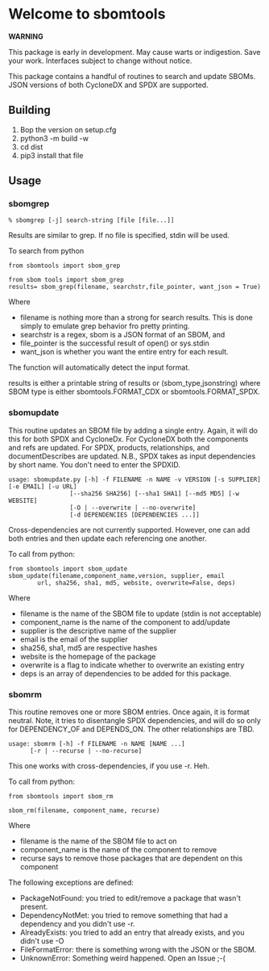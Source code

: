 # Welcome to sbomtools

**WARNING**

This package is early in development.  May cause warts or indigestion.
Save your work.  Interfaces subject to change without notice.

This package contains a handful of routines to search and update SBOMs.  JSON
versions of both CycloneDX and SPDX are supported.

## Building


1. Bop the version on setup.cfg
2. python3 -m build -w
3. cd dist
4. pip3 install that file


## Usage

### sbomgrep

    % sbomgrep [-j] search-string [file [file...]]

Results are similar to grep.  If no file is specified, stdin will be used.

To search from python

    from sbomtools import sbom_grep

    from sbom tools import sbom_grep
    results= sbom_grep(filename, searchstr,file_pointer, want_json = True)

Where
 - filename is nothing more than a strong for search results.  This is done simply
   to emulate grep behavior fro pretty printing.
 - searchstr is a regex, sbom is a JSON format of an SBOM, and
 - file_pointer is the successful result of open() or sys.stdin
 - want_json is whether you want the entire entry for each result.


The function will automatically detect the input format.

results is either a printable string of results or (sbom_type,jsonstring)
where SBOM type is either sbomtools.FORMAT_CDX or sbomtools.FORMAT_SPDX.


### sbomupdate

This routine updates an SBOM file by adding a single entry.  Again, it
will do this for both SPDX and CycloneDx.  For CycloneDX both the
components and refs are updated.  For SPDX, products, relationships, and
documentDescribes are updated.  N.B., SPDX takes as input dependencies by
short name.  You don't need to enter the SPDXID.

    usage: sbomupdate.py [-h] -f FILENAME -n NAME -v VERSION [-s SUPPLIER] [-e EMAIL] [-u URL]
                     [--sha256 SHA256] [--sha1 SHA1] [--md5 MD5] [-w WEBSITE]
                     [-O | --overwrite | --no-overwrite]
                     [-d DEPENDENCIES [DEPENDENCIES ...]]

Cross-dependencies are not currently supported.  However, one can add
both entries and then update each referencing one another.

To call from python:

    from sbomtools import sbom_update
    sbom_update(filename,component_name,version, supplier, email
    		url, sha256, sha1, md5, website, overwrite=False, deps)

Where

 - filename is the name of the SBOM file to update (stdin is not acceptable)
 - component_name is the name of the component to add/update
 - supplier is the descriptive name of the supplier
 - email is the email of the supplier
 - sha256, sha1, md5 are respective hashes
 - website is the homepage of the package
 - overwrite is a flag to indicate whether to overwrite an existing entry
 - deps is an array of dependencies to be added for this package.
 
### sbomrm

This routine removes one or more SBOM entries.  Once again, it is format
neutral.  Note, it tries to disentangle SPDX dependencies, and will do
so only for DEPENDENCY_OF and DEPENDS_ON.  The other relationships are TBD.

    usage: sbomrm [-h] -f FILENAME -n NAME [NAME ...]
		  [-r | --recurse | --no-recurse]

This one works with cross-dependencies, if you use -r.  Heh.

To call from python:

    from sbomtools import sbom_rm

    sbom_rm(filename, component_name, recurse)

Where
 - filename is the name of the SBOM file to act on
 - component_name is the name of the component to remove
 - recurse says to remove those packages that are dependent on this component

The following exceptions are defined:

 - PackageNotFound: you tried to edit/remove a package that wasn't present.
 - DependencyNotMet: you tried to remove something that had a dependency
   		     and you didn't use -r.
 - AlreadyExists: you tried to add an entry that already exists, and you
                  didn't use -O
 - FileFormatError: there is something wrong with the JSON or the SBOM.
 - UnknownError: Something weird happened.  Open an Issue ;-(
